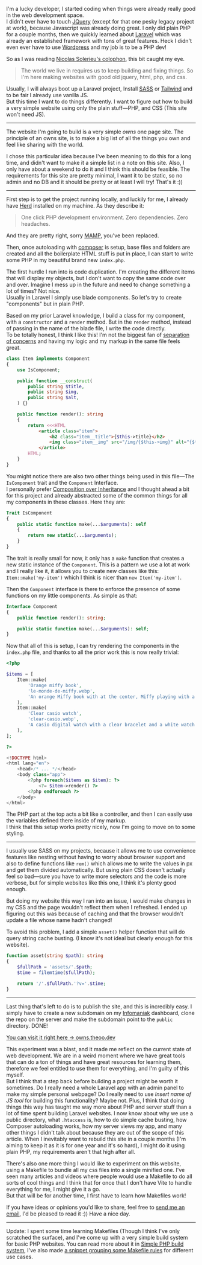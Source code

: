 I'm a lucky developer, I started coding when things were already really good in the web development space.  
I didn't ever have to touch <a href="https://jquery.com" taraget="_blank">JQuery</a> (except for that one pesky legacy project at work), because Javascript was already doing great. I only did plain PHP for a couple months, then we quickly learned about <a href="https://laravel.com" target="_blank">Laravel</a> which was already an established framework with tons of great features. Heck I didn't even ever have to use <a href="https://wordpress.org/" target="_blank">Wordpress</a> and my job is to be a PHP dev!

So as I was reading <a href="https://slrncl.com/colophon" target="_blank">Nicolas Solerieu's colophon</a>, this bit caught my eye.

> The world we live in requires us to keep building and fixing things. So I'm here making websites with good old jquery, html, php, and css.

Usually, I will always boot up a Laravel project, Install <a href="https://sass-lang.com/" target="_blank">SASS</a> or <a href="https://tailwindcss.com/" target="_blank">Tailwind</a> and to be fair I already use vanilla JS.  
But this time I want to do things differently. I want to figure out how to build a very simple website using only the plain stuff—PHP, and CSS (This site won't need JS).

--- 

The website I'm going to build is a very simple _owns_ one page site. The principle of an owns site, is to make a big list of all the things you own and feel like sharing with the world.

I chose this particular idea because I've been meaning to do this for a long time, and didn't want to make it a simple list in a note on this site. Also, I only have about a weekend to do it and I think this should be feasible.
The requirements for this site are pretty minimal, I want it to be static, so no admin and no DB and it should be pretty or at least I will try! That's it :))

--- 

First step is to get the project running locally, and luckily for me, I already have <a href="https://herd.laravel.com/" target="_blank">Herd</a> installed on my machine. As they describe it:
> One click PHP development environment. Zero dependencies. Zero headaches.

And they are pretty right, sorry <a href="https://www.mamp.info/en/mac/" target="_blank">MAMP</a>, you've been replaced.

Then, once autoloading with <a href="https://getcomposer.org/" target="_blank">composer</a> is setup, base files and folders are created and all the boilerplate HTML stuff is put in place, I can start to write some PHP in my beautiful brand new `index.php`. 

The first hurdle I run into is code duplication. I'm creating the different items that will display my objects, but I don't want to copy the same code over and over. Imagine I mess up in the future and need to change something a lot of times? Not nice.  
Usually in Laravel I simply use blade components. So let's try to create "components" but in plain PHP.

Based on my prior Laravel knowledge, I build a class for my component, with a `constructor` and a `render` method. But in the `render` method, instead of passing in the name of the blade file, I write the code directly.  
To be totally honest, I think I like this! I'm not the biggest fan of <a href="https://en.wikipedia.org/wiki/Separation_of_concerns" target="_blank">separation of concerns</a> and having my logic and my markup in the same file feels great.

```php
class Item implements Component
{
    use IsComponent;

    public function __construct(
        public string $title,
        public string $img,
        public string $alt,
    ) {}

    public function render(): string
    {
        return <<<HTML
            <article class="item">
                <h2 class="item__title">{$this->title}</h2>
                <img class="item__img" src="/img/{$this->img}" alt="{$this->alt}">
            </article>
        HTML;
    }
}
```

You might notice there are also two other things being used in this file—The `IsComponent` trait and the `Component` Interface.  
I personally prefer <a href="https://en.wikipedia.org/wiki/Composition_over_inheritance" target="_blank">Composition over Inheritance</a> and I thought ahead a bit for this project and already abstracted some of the common things for all my components in these classes. Here they are:

```php
Trait IsComponent
{
    public static function make(...$arguments): self
    {
        return new static(...$arguments);
    }
}
```

The trait is really small for now, it only has a `make` function that creates a new static instance of the `Component`. This is a pattern we use a lot at work and I really like it, it allows you to create new classes like this: `Item::make('my-item')` which I think is nicer than `new Item('my-item')`.

Then the `Component` interface is there to enforce the presence of some functions on my little components. As simple as that:

```php
Interface Component
{
    public function render(): string;

    public static function make(...$arguments): self;
}
```

Now that all of this is setup, I can try rendering the components in the `index.php` file, and thanks to all the prior work this is now really trivial:

```php
<?php

$items = [
    Item::make(
        'Orange miffy book', 
        'le-monde-de-miffy.webp',
        'An orange Miffy book with at the center, Miffy playing with a beach ball in her blue dress and at the top the title &quot;Le monde de miffy&quot; written in orange'
    ),
    Item::make(
        'Clear casio watch', 
        'clear-casio.webp',
        'A casio digital watch with a clear bracelet and a white watch face'
    ),
];

?>

<!DOCTYPE html>
<html lang="en">
    <head>/* ... */</head>
    <body class="app">
        <?php foreach($items as $item): ?> 
            <?= $item->render() ?>
	    <?php endforeach ?>
    </body>
</html>
```

The PHP part at the top acts a bit like a controller, and then I can easily use the variables defined there inside of my markup.  
I think that this setup works pretty nicely, now I'm going to move on to some styling.

--- 

I usually use SASS on my projects, because it allows me to use convenience features like nesting without having to worry about browser support and also to define functions like `rem()` which allows me to write the values in px and get them divided automatically. But using plain CSS doesn't actually feel so bad—sure you have to write more selectors and the code is more verbose, but for simple websites like this one, I think it's plenty good enough.

But doing my website this way I ran into an issue, I would make changes in my CSS and the page wouldn't reflect them when I refreshed. I ended up figuring out this was because of caching and that the browser wouldn't update a file whose name hadn't changed!

To avoid this problem, I add a simple `asset()` helper function that will do query string cache busting. (I know it's not ideal but clearly enough for this website).  

```php
function asset(string $path): string
{
    $fullPath = 'assets/'.$path;
    $time = filemtime($fullPath);

    return '/'.$fullPath.'?v='.$time;
}
```

---

Last thing that's left to do is to publish the site, and this is incredibly easy. I simply have to create a new subdomain on my <a href="https://www.infomaniak.com/en" target="_blank">Infomaniak</a> dashboard, clone the repo on the server and make the subdomain point to the `public` directory. DONE!

<a href="https://owns.theoo.dev" target="_blank">You can visit it right here → owns.theoo.dev</a>

This experiment was a blast, and it made me reflect on the current state of web development. We are in a weird moment where we have great tools that can do a ton of things and have great resources for learning them, therefore we feel entitled to use them for everything, and I'm guilty of this myself.  
But I think that a step back before building a project might be worth it sometimes. Do I really need a whole Laravel app with an admin panel to make my simple personal webpage? Do I really need to use _Insert name of JS tool_ for building this functionality? Maybe not.
Plus, I think that doing things this way has taught me way more about PHP and server stuff than a lot of time spent building Laravel websites. I now know about why we use a public directory, what `.htaccess` is, how to do simple cache busting, how Composer autoloading works, how my server views my app, and many other things I didn't talk about because they are out of the scope of this article.
When I inevitably want to rebuild this site in a couple months (I'm aiming to keep it as it is for one year and it's so hard), I might do it using plain PHP, my requirements aren't that high after all.

There's also one more thing I would like to experiment on this website, using a Makefile to bundle all my css files into a single minified one.
I've seen many articles and videos where people would use a Makefile to do all sorts of cool things and I think that for once that I don't have Vite to handle everything for me, I might give it a go.  
But that will be for another time, I first have to learn how Makefiles work!

If you have ideas or opinions you'd like to share, feel free to <a href="mailto:hello@theoo.dev">send me an email</a>, I'd be pleased to read it :)) Have a nice day.

--- 

Update:
I spent some time learning Makefiles (Though I think I've only scratched the surface), and I've come up with a very simple build system for basic PHP websites.
You can read more about it in <a href="/notes/simple-php-build-system">Simple PHP build system</a>, I've also made <a href="/snippets/useful-makefile-rules" target="_blank">a snippet grouping some Makefile rules</a> for different use cases.